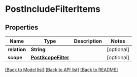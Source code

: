 # PostIncludeFilterItems

## Properties
Name | Type | Description | Notes
------------ | ------------- | ------------- | -------------
**relation** | **String** |  | [optional] 
**scope** | [**PostScopeFilter**](PostScopeFilter.md) |  | [optional] 

[[Back to Model list]](../README.md#documentation-for-models) [[Back to API list]](../README.md#documentation-for-api-endpoints) [[Back to README]](../README.md)


